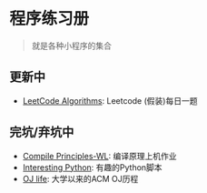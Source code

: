 # 程序练习册

 > 就是各种小程序的集合

## 更新中

 - [LeetCode Algorithms](https://github.com/kdwycz/workbook/tree/master/LeetCode%20Algorithms): Leetcode (假装)每日一题

## 完坑/弃坑中

 - [Compile Principles-WL](https://github.com/kdwycz/workbook/tree/master/Compile%20Principles-WL): 编译原理上机作业
 - [Interesting Python](https://github.com/kdwycz/workbook/tree/master/Interesting%20Python): 有趣的Python脚本
 - [OJ life](https://github.com/kdwycz/workbook/tree/master/OJ%20life): 大学以来的ACM OJ历程
